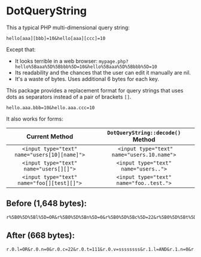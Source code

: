 DotQueryString
=============

This a typical PHP multi-dimensional query string:

```
hello[aaa][bbb]=10&hello[aaa][ccc]=10
```

Except that:

- It looks terrible in a web browser:
  <nobr>`mypage.php?hello%5Baaa%5D%5Bbbb%5D=10&hello%5Baaa%5D%5Bbbb%5D=10`</nobr>
- Its readability and the chances that the user can edit it manually are nil.
- It's a waste of bytes. Uses additional 6 bytes for each key.

This package provides a replacement format for query strings that uses dots as separators
instead of a pair of brackets `[]`.

```
hello.aaa.bbb=10&hello.aaa.ccc=10
```

It also works for forms:

| Current Method | `DotQueryString::decode()` Method |
| :---: | :---: |
| `<input type="text" name="users[10][name]">` | ` <input type="text" name="users.10.name">` |
| `<input type="text" name="users[][]">` | `<input type="text" name="users..">` |
| `<input type="text" name="foo[][test][]">` | `<input type="text" name="foo..test.">` |

## Before (1,648 bytes):

```
r%5B0%5D%5Bl%5D=OR&r%5B0%5D%5Bn%5D=0&r%5B0%5D%5Bc%5D=22&r%5B0%5D%5Bt%5D=111&r%5B0%5D%5Bv%5D=ssssssss&r%5B1%5D%5Bl%5D=AND&r%5B1%5D%5Bn%5D=0&r%5B1%5D%5Bc%5D=22&r%5B1%5D%5Bt%5D=111&r%5B1%5D%5Bv%5D=ddddddddd&r%5B2%5D%5Bl%5D=OR&r%5B2%5D%5Bs%5D%5B0%5D%5Bl%5D=OR&r%5B2%5D%5Bs%5D%5B0%5D%5Bn%5D=0&r%5B2%5D%5Bs%5D%5B0%5D%5Bc%5D=22&r%5B2%5D%5Bs%5D%5B0%5D%5Bt%5D=111&r%5B2%5D%5Bs%5D%5B0%5D%5Bv%5D=aaaaaaa&r%5B2%5D%5Bs%5D%5B1%5D%5Bl%5D=AND&r%5B2%5D%5Bs%5D%5B1%5D%5Bn%5D=1&r%5B2%5D%5Bs%5D%5B1%5D%5Bc%5D=22&r%5B2%5D%5Bs%5D%5B1%5D%5Bt%5D=333&r%5B2%5D%5Bs%5D%5B1%5D%5Bv%5D=&r%5B2%5D%5Bs%5D%5B2%5D%5Bl%5D=OR&r%5B2%5D%5Bs%5D%5B2%5D%5Bn%5D=0&r%5B2%5D%5Bs%5D%5B2%5D%5Bc%5D=22&r%5B2%5D%5Bs%5D%5B2%5D%5Bt%5D=111&r%5B2%5D%5Bs%5D%5B2%5D%5Bv%5D=dddddddd&r%5B2%5D%5Bs%5D%5B3%5D%5Bl%5D=AND&r%5B2%5D%5Bs%5D%5B3%5D%5Bn%5D=0&r%5B2%5D%5Bs%5D%5B3%5D%5Bc%5D=22&r%5B2%5D%5Bs%5D%5B3%5D%5Bt%5D=111&r%5B2%5D%5Bs%5D%5B3%5D%5Bv%5D=&r%5B2%5D%5Bs%5D%5B4%5D%5Bl%5D=OR&r%5B2%5D%5Bs%5D%5B4%5D%5Bs%5D%5B0%5D%5Bl%5D=OR&r%5B2%5D%5Bs%5D%5B4%5D%5Bs%5D%5B0%5D%5Bn%5D=1&r%5B2%5D%5Bs%5D%5B4%5D%5Bs%5D%5B0%5D%5Bc%5D=22&r%5B2%5D%5Bs%5D%5B4%5D%5Bs%5D%5B0%5D%5Bt%5D=333&r%5B2%5D%5Bs%5D%5B4%5D%5Bs%5D%5B0%5D%5Bv%5D=&r%5B2%5D%5Bs%5D%5B4%5D%5Bs%5D%5B1%5D%5Bl%5D=AND&r%5B2%5D%5Bs%5D%5B4%5D%5Bs%5D%5B1%5D%5Bn%5D=1&r%5B2%5D%5Bs%5D%5B4%5D%5Bs%5D%5B1%5D%5Bc%5D=22&r%5B2%5D%5Bs%5D%5B4%5D%5Bs%5D%5B1%5D%5Bt%5D=333&r%5B2%5D%5Bs%5D%5B4%5D%5Bs%5D%5B1%5D%5Bv%5D=&r%5B2%5D%5Bs%5D%5B4%5D%5Bs%5D%5B2%5D%5Bl%5D=OR&r%5B2%5D%5Bs%5D%5B4%5D%5Bs%5D%5B2%5D%5Bn%5D=0&r%5B2%5D%5Bs%5D%5B4%5D%5Bs%5D%5B2%5D%5Bc%5D=22&r%5B2%5D%5Bs%5D%5B4%5D%5Bs%5D%5B2%5D%5Bt%5D=111&r%5B2%5D%5Bs%5D%5B4%5D%5Bs%5D%5B2%5D%5Bv%5D=sdfsdf&page=1&perPage=20
```

## After (668 bytes):

```
r.0.l=OR&r.0.n=0&r.0.c=22&r.0.t=111&r.0.v=ssssssss&r.1.l=AND&r.1.n=0&r.1.c=22&r.1.t=111&r.1.v=ddddddddd&r.2.l=OR&r.2.s.0.l=OR&r.2.s.0.n=0&r.2.s.0.c=22&r.2.s.0.t=111&r.2.s.0.v=aaaaaaa&r.2.s.1.l=AND&r.2.s.1.n=1&r.2.s.1.c=22&r.2.s.1.t=333&r.2.s.1.v=&r.2.s.2.l=OR&r.2.s.2.n=0&r.2.s.2.c=22&r.2.s.2.t=111&r.2.s.2.v=dddddddd&r.2.s.3.l=AND&r.2.s.3.n=0&r.2.s.3.c=22&r.2.s.3.t=111&r.2.s.3.v=&r.2.s.4.l=OR&r.2.s.4.s.0.l=OR&r.2.s.4.s.0.n=1&r.2.s.4.s.0.c=22&r.2.s.4.s.0.t=333&r.2.s.4.s.0.v=&r.2.s.4.s.1.l=AND&r.2.s.4.s.1.n=1&r.2.s.4.s.1.c=22&r.2.s.4.s.1.t=333&r.2.s.4.s.1.v=&r.2.s.4.s.2.l=OR&r.2.s.4.s.2.n=0&r.2.s.4.s.2.c=22&r.2.s.4.s.2.t=111&r.2.s.4.s.2.v=sdfsdf&page=1&perPage=20
```
